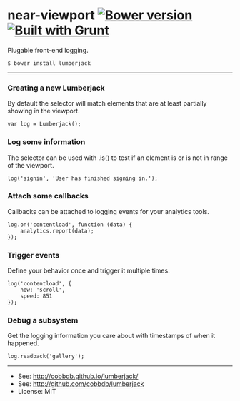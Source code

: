 # near-viewport [![Bower version](https://badge.fury.io/bo/lumberjack.svg)](http://badge.fury.io/bo/lumberjack) [![Built with Grunt](https://cdn.gruntjs.com/builtwith.png)](http://gruntjs.com/)

Plugable front-end logging.

    $ bower install lumberjack

-------------
### Creating a new Lumberjack
By default the selector will match elements that are at least partially showing in the viewport.

    var log = Lumberjack();

### Log some information
The selector can be used with .is() to test if an element is or is not in range of the viewport.

    log('signin', 'User has finished signing in.');

### Attach some callbacks
Callbacks can be attached to logging events for your analytics tools.

    log.on('contentload', function (data) {
        analytics.report(data);
    });

### Trigger events
Define your behavior once and trigger it multiple times.

    log('contentload', {
        how: 'scroll',
        speed: 851
    });

### Debug a subsystem
Get the logging information you care about with timestamps of when it happened.

    log.readback('gallery');

---------
* See: http://cobbdb.github.io/lumberjack/
* See: http://github.com/cobbdb/lumberjack
* License: MIT
